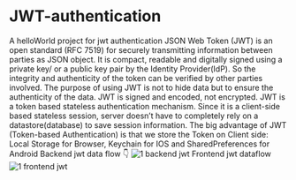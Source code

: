 # JWT-authentication
A helloWorld project for jwt authentication
JSON Web Token (JWT) is an open standard (RFC 7519) for securely transmitting information between parties as JSON object.
It is compact, readable and digitally signed using a private key/ or a public key pair by the Identity Provider(IdP). So the integrity and authenticity of the token can be verified by other parties involved.
The purpose of using JWT is not to hide data but to ensure the authenticity of the data. JWT is signed and encoded, not encrypted.
JWT is a token based stateless authentication mechanism. Since it is a client-side based stateless session, server doesn’t have to completely rely on a datastore(database) to save session information.
The big advantage of JWT (Token-based Authentication) is that we store the Token on Client side: Local Storage for Browser, Keychain for IOS and SharedPreferences for Android
Backend jwt data flow 👇
![1 backend jwt](https://user-images.githubusercontent.com/81873005/149291469-26811ea6-04db-4c4c-827b-9dede9f68d60.png)
Frontend jwt dataflow
![1 frontend jwt](https://user-images.githubusercontent.com/81873005/149292077-5c369772-ef5e-4181-beff-897366129292.png)


